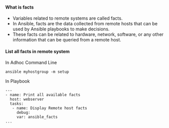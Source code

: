 #### What is facts
* Variables related to remote systems are called facts.
* In Ansible, facts are the data collected from remote hosts that can be used by Ansible playbooks to make decisions. 
* These facts can be related to hardware, network, software, or any other information that can be queried from a remote host.

#### List all facts in remote system
In Adhoc Command Line
```
ansible myhostgroup -m setup
```
In Playbook
```
---
- name: Print all available facts
  host: webserver
  tasks:
   - name: Display Remote host facts
     debug:
     var: ansible_facts
...
```
